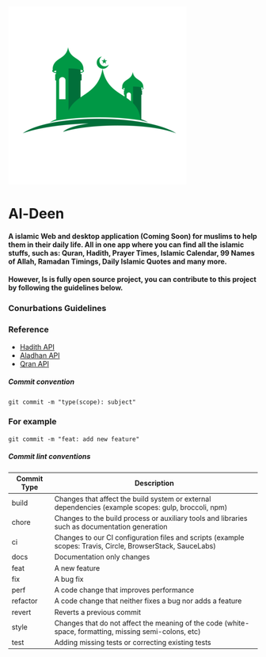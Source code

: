 ![Logo](/public/logo-tranparent.png)
# Al-Deen 


####  A islamic Web and desktop application (Coming Soon)  for muslims to help them in their daily life. All in one app where you can find all the islamic stuffs, such as: Quran, Hadith, Prayer Times,  Islamic Calendar,    99 Names of Allah, Ramadan Timings,   Daily Islamic Quotes and many more. 


#### However,  Is is fully open source project, you can contribute to this project by following the guidelines below.

### Conurbations Guidelines

### Reference
- [Hadith API](https://www.hadithapi.com/docs/hadiths)
- [Aladhan API ](https://aladhan.com/)
- [Qran API](https://alquran.cloud/api)

##### Commit convention
```
git commit -m "type(scope): subject"
```


### For example
```
git commit -m "feat: add new feature"
```

##### Commit lint conventions

| Commit Type | Description                                                                                                 |
| ----------- | ----------------------------------------------------------------------------------------------------------- |
| build       | Changes that affect the build system or external dependencies (example scopes: gulp, broccoli, npm)         |
| chore       | Changes to the build process or auxiliary tools and libraries such as documentation generation              |
| ci          | Changes to our CI configuration files and scripts (example scopes: Travis, Circle, BrowserStack, SauceLabs) |
| docs        | Documentation only changes                                                                                  |
| feat        | A new feature                                                                                               |
| fix         | A bug fix                                                                                                   |
| perf        | A code change that improves performance                                                                     |
| refactor    | A code change that neither fixes a bug nor adds a feature                                                   |
| revert      | Reverts a previous commit                                                                                   |
| style       | Changes that do not affect the meaning of the code (white-space, formatting, missing semi-colons, etc)      |
| test        | Adding missing tests or correcting existing tests                                                           |

